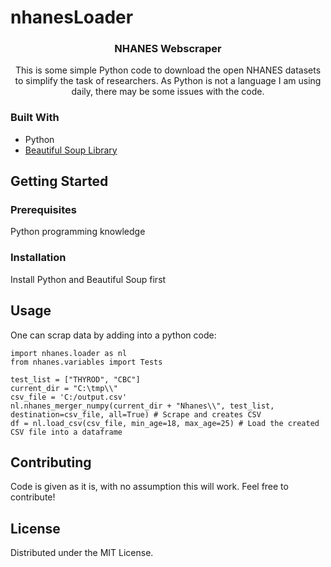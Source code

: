# nhanesLoader

<div>
<h3 align="center">NHANES Webscraper</h3>

  <p align="center">
    This is some simple Python code to download the open NHANES datasets to simplify the task of researchers. As Python is not a language I am using daily, there may be some issues with the code. 
    <br />
  </p>
</div>

### Built With

* Python
* <a href="https://pypi.org/project/beautifulsoup4/"> Beautiful Soup Library</a>

## Getting Started

### Prerequisites

Python programming knowledge

### Installation

Install Python and Beautiful Soup first

## Usage

One can scrap data by adding into a python code:

```
import nhanes.loader as nl
from nhanes.variables import Tests

test_list = ["THYROD", "CBC"]
current_dir = "C:\tmp\\"
csv_file = 'C:/output.csv'
nl.nhanes_merger_numpy(current_dir + "Nhanes\\", test_list, destination=csv_file, all=True) # Scrape and creates CSV
df = nl.load_csv(csv_file, min_age=18, max_age=25) # Load the created CSV file into a dataframe
```

## Contributing

Code is given as it is, with no assumption this will work. Feel free to contribute!

>

## License

Distributed under the MIT License. 
